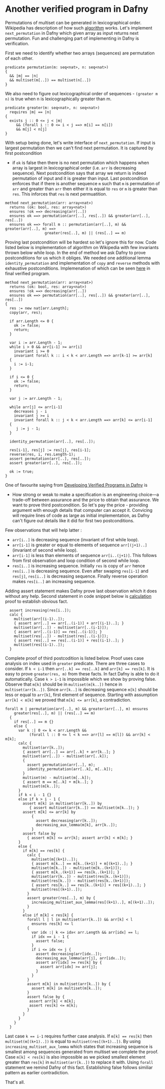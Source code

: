 # Another verified program in Dafny

Permutations of multiset can be generated in lexicographical order. Wikipedia has description
of how such [algorithm](https://en.wikipedia.org/wiki/Permutation#Generation_in_lexicographic_order) works. 
Let's implement `next_permutation` in Dafny which given array  as input returns next permutation. 
Fun and challenging part of implementing in Dafny is verification.

First we need to identify whether two arrays (sequences) are permutation of each other.

```
predicate permutation(m: seq<nat>, n: seq<nat>)
{
  && |m| == |n| 
  && multiset(m[..]) == multiset(n[..])
}
```

We also need to figure out lexicographical order of sequences - `(greater m n)` is 
true when n is lexicographically greater than m.

```
predicate greater(m: seq<nat>, n: seq<nat>)
  requires |m| == |n|
{
  exists j :: 0 <= j < |m| 
     && (forall i :: 0 <= i < j ==> m[i] == n[i]) 
     && m[j] < n[j]
}
```

With setup being done, let's write interface of `next_permutation`. If input is largest
permutation then we can't find next permutation. It is captured by first postcondition
- if `ok` is false then there is no next permutation which happens when array is largest in
lexicographical order (i.e. `arr` is decreasing sequence). Next postcondition says that array 
we return is indeed permutation of input and it is greater than input. Last postcondition 
enforces that if there is another sequence `m` such that `m` is permutation of `arr` and greater 
than `arr` then either it is equal to `res` or `m` is greater than `res`. This inforces that `res` 
is next permuatition.

```
method next_permutation(arr: array<nat>)
  returns (ok: bool, res: array<nat>)
  ensures !ok ==> decreasing(arr[..])
  ensures ok ==> permutation(arr[..], res[..]) && greater(arr[..], res[..])
  ensures ok ==> forall m :: permutation(arr[..], m) && greater(arr[..], m) ==>
                  greater(res[..], m) || (res[..] == m)
```

Proving last postcondition will be hardest so let's ignore this for now. Code listed
below is implementation of algorithm on Wikipedia with few invariants thrown below
while loop. In the end of method we ask Dafny to prove postconditions for us
which it obliges. We needed one additional lemma `identity_permutation` and implementation
of `copy` and `reverse` methods with exhaustive postconditions. Implemenation of which can be
seen [here](https://gist.github.com/rdivyanshu/c7ced3c3ff2bfc9c3cc38b2cae6609f0) in final verified program.

```
method next_permutation(arr: array<nat>)
  returns (ok: bool, res: array<nat>)
  ensures !ok ==> decreasing(arr[..])
  ensures ok ==> permutation(arr[..], res[..]) && greater(arr[..], res[..])
{
  res := new nat[arr.Length];
  copy(arr, res);
  
  if arr.Length <= 0 {
    ok := false;
    return;
  }
  
  var i := arr.Length - 1;
  while i > 0 && arr[i-1] >= arr[i]
    invariant i >= 0
    invariant forall k :: i < k < arr.Length ==> arr[k-1] >= arr[k]
  {
    i := i-1;
  }

  if i <= 0 {
    ok := false;
    return;
  }

  var j := arr.Length - 1;

  while arr[j] <= arr[i-1]
    decreases j - i
    invariant j >= i
    invariant forall k :: j < k < arr.Length ==> arr[k] <= arr[i-1]
  {
     j := j - 1;
  }

  identity_permutation(arr[..], res[..]);

  res[i-1], res[j] := res[j], res[i-1];
  reverse(res, i, res.Length-1);
  assert permutation(arr[..], res[..]);
  assert greater(arr[..], res[..]);

  ok := true;
}
```

One of favourite saying from [Developing Verified Programs in Dafny](https://leino.science/papers/krml233.pdf) is 
- How strong or weak to make a specification is an engineering choice—a trade-off between assurance and the price to obtain 
that assurance. We want to prove third postcondition. So let's pay the price - providing argument with enough details 
that computer can accept it. Convicing will require lines of code as large as initial implementation, as Dafny can't figure 
out details like it did for first two postconditions.

Few observations that will help latter : 

- `arr[i..]` is decreasing sequence (invariant of first while loop).
- `arr[i-1]` is greater or equal to elements of sequence `arr[(j+1)..]` (invariant of second while loop).  
- `arr[i-1]` is less than elements of sequence `arr[i..(j+1)]`. This follows from first observation and loop condition of second while loop.
- `res[i..]` is increasing sequence. Initially `res` is copy of `arr` hence `res[i..]` is decreasing sequence. Even after swaping `res[i-1]` and `res[j]`,
   `res[i..]` is decreasing sequence. Finally reverse operation makes `res[i..]` an increasing sequence.

Adding assert statement makes Dafny prove last observation which it does without any help. Second statement in code snippet below
is [calculation](https://cseweb.ucsd.edu/~npolikarpova/publications/vstte13.pdf) proof to establish obvious fact.

```
  assert increasing(res[i..]);
  calc {
    multiset(arr[(i-1)..]);
    { assert arr[..] == arr[..(i-1)] + arr[(i-1)..]; }
    multiset(arr[..]) - multiset(arr[..(i-1)]);
    { assert arr[..(i-1)] == res[..(i-1)]; }
    multiset(res[..]) - multiset(res[..(i-1)]);
    { assert res[..] == res[..(i-1)] + res[(i-1)..]; }
    multiset(res[(i-1)..]);
  }
```

Complete proof of third postcodition is listed below. Proof uses case analysis on index used in `greater` predicate.
There are three cases to consider. If `k < i-1` then `arr[..k] == res[..k]` and `arr[k] == res[k]`.
It is easy to prove `greater(res, m)` from these facts. In fact Dafny is able to do it automatically. Case `k > i-1` is
impossible which we show by proving false. Observe that `m[k]` should be in `multiset(m[k..])` hence in `multiset(arr[k..])`.
Since `arr[k..]` is decreasing sequence `m[k]` should be less or equal to `arr[k]`, first element of sequence. Starting 
with assumption `arr[k] < m[k]` we proved that `m[k] <= arr[k]`, a contradiction.

```
forall m | permutation(arr[..], m) && greater(arr[..], m) ensures
    greater(res[..], m) || (res[..] == m)
  {
    if res[..] == m {}
    else {
      var k :| 0 <= k < arr.Length && 
           (forall l :: 0 <= l < k ==> arr[l] == m[l]) && arr[k] < m[k];
      calc {
        multiset(arr[k..]);
        { assert arr[..] == arr[..k] + arr[k..]; }
        multiset(arr[..]) - multiset(arr[..k]);
        { 
          assert permutation(arr[..], m); 
          identity_permutation(arr[..k], m[..k]); 
        }
        multiset(m) - multiset(m[..k]);
        { assert m == m[..k] + m[k..]; }
        multiset(m[k..]);
      }
      if k < i - 1 {}
      else if k > i - 1 {
        assert m[k] in multiset(arr[k..]) by
           { assert multiset(arr[k..]) == multiset(m[k..]); }
        assert m[k] <= arr[k] by
            { 
              assert decreasing(arr[k..]); 
              decreasing_aux_lemma(m[k], arr[k..]); 
            }
        assert false by
          { assert m[k] <= arr[k]; assert arr[k] < m[k]; }
      }
      else {
        if m[k] == res[k] {
          calc {
            multiset(m[(k+1)..]);
            { assert m[k..] == m[k..(k+1)] + m[(k+1)..]; }
            multiset(m[k..]) - multiset(m[k..(k+1)]);
            { assert m[k..(k+1)] == res[k..(k+1)]; }
            multiset(arr[k..]) - multiset(res[k..(k+1)]);
            multiset(res[k..]) - multiset(res[k..(k+1)]);
            { assert res[k..] == res[k..(k+1)] + res[(k+1)..]; }
            multiset(res[(k+1)..]);
          }
          assert greater(res[..], m) by {
            increasing_multiset_aux_lemma(res[(k+1)..], m[(k+1)..]);
          }
        }
        else if m[k] < res[k] {
          forall l | l in multiset(arr[k..]) && arr[k] < l 
            ensures res[k] <= l 
          {
            var idx :| k <= idx< arr.Length && arr[idx] == l;
            if idx == i - 1 {
              assert false;
            }
            if i <= idx <= j {
              assert decreasing(arr[idx..]);
              decreasing_aux_lemma(arr[j], arr[idx..]);
              assert arr[idx] >= res[k] by {
                assert arr[idx] >= arr[j];
              }
            }
          }
          assert m[k] in multiset(arr[k..]) by {
            assert m[k] in multiset(m[k..]);
          }
          assert false by {
           assert arr[k] < m[k];
           assert res[k] <= m[k];
          }
        }
      }
    }
  }
```

Last case `k == i-1` requires further case analysis. If `m[k] == res[k]` then `multiset(m[(k+1)..])` is equal to 
`multiset(res[(k+1)..])`. By using `increasing_multiset_aux_lemma` which states that increasing sequence is 
smallest among sequences generated from multiset we complete the proof. Case `m[k] < res[k]` is also impossible
as we picked smallest element greater than `res[k]` in `multiset(arr[k..])` to replace it with. Using `forall` statement
we remind Dafny of this fact. Establishing false follows similiar pattern as earlier contradiction.

That's all.